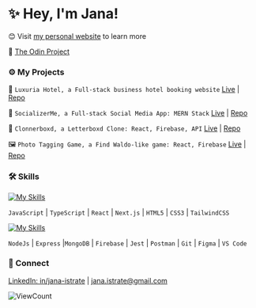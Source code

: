 # ✨ Hey, I'm Jana!

😊 Visit [my personal website](https://www.janaistrate.com/) to learn more

📖 [The Odin Project](https://www.theodinproject.com/) 

### ⚙️ My Projects

🏨 `Luxuria Hotel, a Full-stack business hotel booking website` [Live](https://luxuria-hotel.vercel.app/) | [Repo](https://github.com/janaiscoding/luxuria-hotel)

📱 `SocializerMe, a Full-stack Social Media App: MERN Stack`  [Live](https://socializerme.vercel.app/) | [Repo](https://github.com/janaiscoding/socializer) 
 
🎥 `Clonnerboxd, a Letterboxd Clone: React, Firebase, API` [Live](https://clonnerboxd.web.app/) | [Repo](https://github.com/janaiscoding/letterboxd-clone)
 
🖼️ `Photo Tagging Game, a Find Waldo-like game: React, Firebase`  [Live](https://a-photo-tagging-app.web.app/) | [Repo](https://github.com/janaiscoding/photo-tagging-app) 
 
### 🛠  Skills

[![My Skills](https://skillicons.dev/icons?i=js,ts,react,nextjs,html,css,tailwind)](https://skillicons.dev)

`JavaScript` | `TypeScript` | `React` | `Next.js` | `HTML5` | `CSS3` | `TailwindCSS` 

[![My Skills](https://skillicons.dev/icons?i=nodejs,express,mongodb,firebase,jest,postman,git,figma,vscode)](https://skillicons.dev)

 `NodeJs` | `Express` |`MongoDB` | `Firebase` | `Jest` | `Postman` | `Git` | `Figma` | `VS Code`

### 🔗 Connect

[LinkedIn: in/jana-istrate](https://www.linkedin.com/in/jana-istrate/) | [jana.istrate@gmail.com](mailto:jana.istrate@gmail.com)

![ViewCount](https://komarev.com/ghpvc/?username=janaiscoding&style=for-the-badge)

